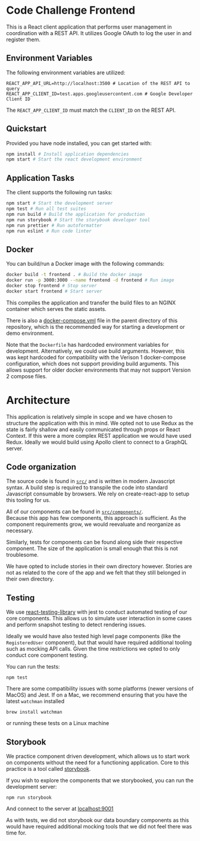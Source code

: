 # Code Challenge Frontend

This is a React client application that performs user management in coordination
with a REST API. It utilizes Google OAuth to log the user in and register them.

## Environment Variables

The following environment variables are utilized:

```
REACT_APP_API_URL=http://localhost:3500 # Location of the REST API to query
REACT_APP_CLIENT_ID=test.apps.googleusercontent.com # Google Developer Client ID
```

The `REACT_APP_CLIENT_ID` must match the `CLIENT_ID` on the REST API.

## Quickstart

Provided you have node installed, you can get started with:

```bash
npm install # Install application dependencies
npm start # Start the react development environment
```

## Application Tasks

The client supports the following run tasks:

```bash
npm start # Start the development server
npm test # Run all test suites
npm run build # Build the application for production
npm run storybook # Start the storybook developer tool
npm run prettier # Run autoformatter
npm run eslint # Run code linter
```

## Docker

You can build/run a Docker image with the following commands:

```bash
docker build -t frontend . # Build the docker image
docker run -p 3000:3000 --name frontend -d frontend # Run image
docker stop frontend # Stop server
docker start frontend # Start server
```

This compiles the application and transfer the build files to an NGINX container
which serves the static assets.

There is also a [docker-compose.yml](../docker-compose.yml) file in the parent 
directory of this repository, which is the recommended way for starting a 
development or demo environment.

Note that the `Dockerfile` has hardcoded environment variables for development.
Alternatively, we could use build arguments. However, this was kept hardcoded
for compatibility with the Verison 1 docker-compose configuration, which does
not support providing build arguments. This allows support for older docker
environments that may not support Version 2 compose files.

# Architecture

This application is relatively simple in scope and we have chosen to structure 
the application with this in mind. We opted not to use Redux as the state is 
fairly shallow and easily communicated through props or React Context. If this 
were a more complex REST application we would have used Redux. Ideally we would 
build using Apollo client to connect to a GraphQL server.

## Code organization

The source code is found in [`src/`](./src) and is written in modern Javascript 
syntax. A build step is required to transpile the code into standard Javascript 
consumable by browsers. We rely on create-react-app to setup this tooling for 
us.

All of our components can be found in [`src/components/`](./src/components).  
Because this app has few components, this approach is sufficient. As the 
component requirements grow, we would reevaluate and reorganize as necessary.

Similarly, tests for components can be found along side their respective 
component. The size of the application is small enough that this is not 
troublesome.

We have opted to include stories in their own directory however. Stories are 
not as related to the core of the app and we felt that they still belonged in 
their own directory.

## Testing

We use 
[react-testing-library](https://github.com/kentcdodds/react-testing-library) 
with jest to conduct automated testing of our core components. This allows us 
to simulate user interaction in some cases and perform snapshot testing to 
detect rendering issues.

Ideally we would have also tested high level page components (like the 
`RegisteredUser` component), but that would have required additional tooling 
such as mocking API calls. Given the time restrictions we opted to only conduct 
core component testing.

You can run the tests:

    npm test

There are some compatibility issues with some platforms (newer versions of 
MacOS) and Jest. If on a Mac, we recommend ensuring that you have the latest 
`watchman` installed

    brew install watchman

or running these tests on a Linux machine

## Storybook

We practice component driven development, which allows us to start work on 
components without the need for a functioning application. Core to this 
practice is a tool called [storybook](https://storybook.js.org/).

If you wish to explore the components that we storybooked, you can run the 
development server:

    npm run storybook

And connect to the server at [localhost:9001](http://localhost:9001/)

As with tests, we did not storybook our data boundary components as this would 
have required additional mocking tools that we did not feel there was time for.
